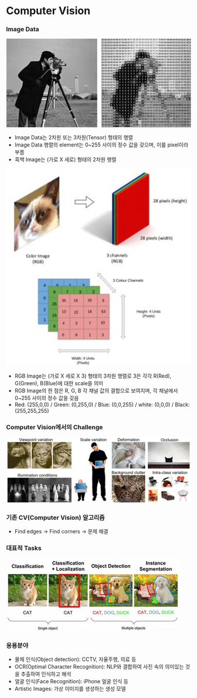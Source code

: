 # Computer Vision
### Image Data
![Alt text](/md_images/image-01.png)
- Image Data는 2차원 또는 3차원(Tensor) 형태의 행렬
- Image Data 행렬의 element는 0~255 사이의 정수 값을 갖으며, 이를 pixel이라 부름
- 흑백 Image는 (가로 X 세로) 형태의 2차원 행렬

![Alt text](/md_images/image-02.png)
- RGB Image는 (가로 X 세로 X 3) 형태의 3차원 행렬로 3은 각각 R(Red), G(Green), B(Blue)에 대한 scale을 의미
- RGB Image의 한 점은 R, G, B 각 채널 값의 결합으로 보여지며, 각 채널에서 0~255 사이의 정수 값을 갖음
- Red: (255,0,0) / Green: (0,255,0) / Blue: (0,0,255) / white: (0,0,0) / Black: (255,255,255)

### Computer Vision에서의 Challenge
![Alt text](/md_images/image-03.png)

### 기존 CV(Computer Vision) 알고리즘
- Find edges -> Find corners -> 문제 해결

### 대표적 Tasks
![Alt text](/md_images/image-04.png)

### 응용분야
- 물체 인식(Object detection): CCTV, 자율주행, 의료 등
- OCR(Optimal Character Recognition): NLP와 결합하여 사진 속의 의미있는 것을 추출하여 인식하고 해석
- 얼굴 인식(Face Recognition): iPhone 얼굴 인식 등
- Artistic Images: 가상 이미지를 생성하는 생성 모델 
